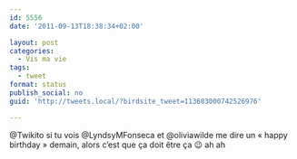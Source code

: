 ```yaml
---
id: 5556
date: '2011-09-13T18:38:34+02:00'

layout: post
categories:
  - Vis ma vie
tags:
  - tweet
format: status
publish_social: no
guid: 'http://tweets.local/?birdsite_tweet=113683000742526976'

---
```


@Twikito si tu vois @LyndsyMFonseca et @oliviawilde me dire un « happy birthday » demain, alors c’est que ça doit être ça 😉 ah ah